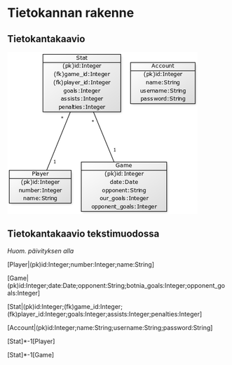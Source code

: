 # Tietokannan rakenne

## Tietokantakaavio

![](https://github.com/Deemusc/Tsoha-Botnian-tilastosovellus/blob/master/documentation/tietokantakaavio_kuvana.png)

## Tietokantakaavio tekstimuodossa

*Huom. päivityksen alla*

[Player|(pk)id:Integer;number:Integer;name:String]

[Game|(pk)id:Integer;date:Date;opponent:String;botnia_goals:Integer;opponent_goals:Integer]

[Stat|(pk)id:Integer;(fk)game_id:Integer;(fk)player_id:Integer;goals:Integer;assists:Integer;penalties:Integer]

[Account|(pk)id:Integer;name:String;username:String;password:String]

[Stat]*-1[Player]

[Stat]*-1[Game]

